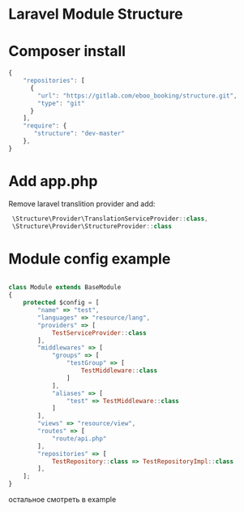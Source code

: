 # Laravel Module Structure

# Composer install

```javascript
{
    "repositories": [
	  {
	    "url": "https://gitlab.com/eboo_booking/structure.git",
	    "type": "git"
	  }
	],
	"require": {
	   "structure": "dev-master"
	},
}

```
# Add app.php
Remove laravel translition provider and add:
```javascript
 \Structure\Provider\TranslationServiceProvider::class,
 \Structure\Provider\StructureProvider::class
````
# Module config example 
```javascript                               

class Module extends BaseModule
{
    protected $config = [
        "name" => "test",
        "languages" => "resource/lang",
        "providers" => [
            TestServiceProvider::class
        ],
        "middlewares" => [
            "groups" => [
                "testGroup" => [
                    TestMiddleware::class
                ]
            ],
            "aliases" => [
                "test" => TestMiddleware::class
            ]
        ],
        "views" => "resource/view",
        "routes" => [
            "route/api.php"
        ],
        "repositories" => [
            TestRepository::class => TestRepositoryImpl::class
        ],
    ];
}
```
остальное смотреть в example
   

